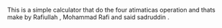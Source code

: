 This is a simple calculator that do the four atimaticas operation and thats make by Rafiullah , Mohammad Rafi and said sadruddin . 
